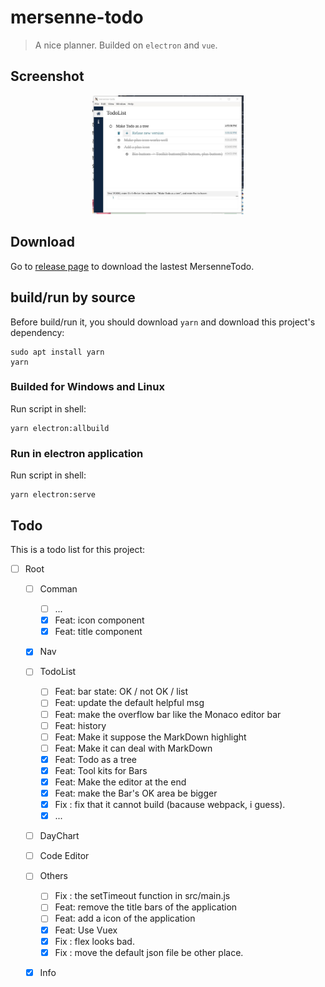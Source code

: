 # mersenne-todo

> A nice planner. Builded on `electron` and `vue`.

## Screenshot

<p align="center"><img
  src="./screenshot/mersenne-todo.png"
  width="48%"
></div>

## Download

Go to [release page](https://github.com/PeterlitsZo/MersenneTodo/releases)
to download the lastest MersenneTodo.

## build/run by source

Before build/run it, you should download `yarn` and download this project's
dependency:

``` shell
sudo apt install yarn
yarn
```

### Builded for Windows and Linux

Run script in shell:

``` shell
yarn electron:allbuild
```

### Run in electron application

Run script in shell:

``` shell
yarn electron:serve
```

## Todo

This is a todo list for this project:

- [ ] Root
  - [ ] Comman
    - [ ] ...
    - [x] Feat: icon component
    - [x] Feat: title component
  - [x] Nav
  - [ ] TodoList
    - [ ] Feat: bar state: OK / not OK / list
    - [ ] Feat: update the default helpful msg
    - [ ] Feat: make the overflow bar like the Monaco editor bar
    - [ ] Feat: history
    - [ ] Feat: Make it suppose the MarkDown highlight
    - [ ] Feat: Make it can deal with MarkDown
    - [x] Feat: Todo as a tree
    - [x] Feat: Tool kits for Bars
    - [x] Feat: Make the editor at the end
    - [x] Feat: make the Bar's OK area be bigger
    - [x] Fix : fix that it cannot build (bacause webpack, i guess).
    - [x] ...
  - [ ] DayChart
  - [ ] Code Editor
  - [ ] Others
    - [ ] Fix : the setTimeout function in src/main.js
    - [ ] Feat: remove the title bars of the application
    - [ ] Feat: add a icon of the application
    - [x] Feat: Use Vuex
    - [x] Fix : flex looks bad.
    - [x] Fix : move the default json file be other place.
  - [x] Info

